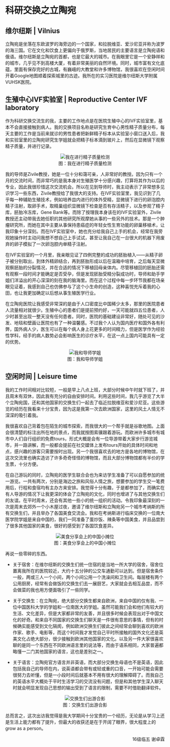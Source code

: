 # 科研交换之立陶宛

## 维尔纽斯 | Vilnius

立陶宛是坐落在东欧波罗的海旁边的一个国家，和拉脱维亚、爱沙尼亚并称为波罗的海三国。它在文化和饮食上更偏向于俄罗斯，当地居民的主要语言是立陶宛语和俄语。维尔纽斯是立陶宛的首都，也是它最大的城市。在我眼里它是一个安静祥和的城市，几乎见不到高楼大厦，有着非常美丽的自然环境。同时，城市富有文化底蕴，里面有保存完好的古城，有巍峨的大教堂和许多博物馆，我很喜欢在空闲时间开着Google地图顺着探索城里的古迹。我所在的实习医院是维尔纽斯大学附属VUHSK医院。

## 生殖中心IVF实验室 | Reproductive Center IVF laboratory

作为科研交换交流生的我，主要的工作地点是在医院生殖中心的IVF实验室里，基本不会直接接触到病人。我的交换项目名称是研究生育中心男性精子质量分布，每天主要的工作是当前来就诊的男性患者把新鲜精子标本从实验室小窗口送入后，我和实验室里的立陶宛研究生学姐就会把精子标本滴到玻片上，然后在显微镜下观察精子质量，并进行记录。

<p align="center">
<img src="https://gitee.com/zcx980605/Survive_XYSM_dev/raw/master/Image/Ch8_2-4_1.jpeg" alt="我在进行精子质量检测">
<br/>图：我在进行精子质量检测
</p>

我的导师是Zivile教授，她是一位十分和蔼可亲，人非常好的教授。因为只有一个月的交流时间，而非常巧的是我本身对生殖医学十分感兴趣，打算将其作为以后的专业，因此我很珍惜这次交流机会。所以在见到导师时，我主动表示了非常想多见识学习一些东西，Zivile教授给了我很大的支持。在IVF实验室里，我见识到了几乎每一种辅助生殖技术，例如培养皿内进行的体外受精，显微镜下进行的卵泡腔内精子注射，取卵手术，取精巢组织显微镜下检查是否有存活精子，以及参观了精子库，胚胎冷冻库，Gene Bank等。而除了按理我本身该在的IVF实验室外，Zivile教授还主动带我去她任职的其他研究所观摩她从事的一些另外的技术。那是一个肿瘤研究所，而她在其中主要从事保持患癌症的年轻女性生育功能的卵巢移植术，让我印象十分深刻。而在IVF实验室中，她也充分给我自己上手的机会，经常在我旁观她操作时主动问我想不想自己上手试试，甚至让我自己在一台很大的机器下用废弃的卵子模拟了一次卵泡腔内单精子注射。

在IVF实验室的一个月里，我亲眼见证了四例完整的成功的胚胎植入——从精子卵子被分别取出，到体外精卵结合，再到胚胎形成以后在温箱中培育，之后每天显微观察胚胎的分裂情况，并在合适的情况下移植回母亲体内。尽管移植回的胚胎还需有观察一段时间才能确定是否受孕，但是发现胚胎受精分裂成功时，导师和助手学姐们洋溢出的开心深深的刻在我的脑海里。而在这个过程中每一步环节我都在场亲眼见证着，我感到自己也仿佛参与了这个小生命的创造，这种喜悦充斥着我的心田，也让我更加确定以后想从事生殖医学行业。

在立陶宛医院让我感受非常深的是由于人口密度比中国稀少太多，那里的医院患者人流量相对就很少。生殖中心的患者们是提前预约好，一天可能就四五位患者，人少时甚至出现一整天没有任何患者。同时，医院的基础建设非常好，随处可见的沙发、地毯和壁画让医院也有了一种温馨感。不过我个人认为国内医疗和国外各有利弊，国外病人少，医生可以在每个病人身上花更多的时间精力，但是医学作为经验性学科，经手的病人数势必会影响医生的诊疗水平，在这一点上国内可能具有一定的优势。

<p align="center">
<img src="https://gitee.com/zcx980605/Survive_XYSM_dev/raw/master/Image/Ch8_2-4_2.jpeg" alt="我和导师学姐">
<br/>图：我和导师学姐
</p>

## 空闲时间 | Leisure time

我的工作时间相对比较短，一般是早上八点上班，大部分时候中午时就下班了，并且周末有双休，因此我有充分的自由安排时间。利用这些时间，我几乎游览了大半个立陶宛国，还和其他国家的交换生们一起去了临近拉脱维亚和爱沙尼亚。这些游览的经历在我看来十分宝贵，因为这是我第一次去欧洲国家，这里的风土人情无不深深的吸引着我。

我很喜欢自己背着包在陌生的城市探索，而我很大的一个帮手就是谷歌地图。上面会很清楚的标注出所在地的景点，而我就按图索骥跟着游玩。而欧洲许多城市有城市中人们自行组织的免费tours，形式大概是会有一位导游带着大家步行游览城市，并一路讲解，而一般都会提前在社交媒体上发布tours开始的具体时间和地点，感兴趣的游客只需要按时出现。另一个我很喜欢去的地方是各地的博物馆，在这次交流里也确实造访了许多奇奇怪怪的博物馆，而且大部分博物馆都有半价的学生票，十分方便。

在自己游玩的同时，立陶宛的医学生联合会也为来访学生准备了可以自愿参加的统一游览。一共有两次，分别是海边之旅和风俗人情之旅，想要参加的学生交一笔费用后，行程和食宿均有主办方来安排。我觉得十分有趣，于是都参加了，而确实在有人导游的情况下让我更深的体会了立陶宛的文化，同时也增进了与其他交换生们的友谊。在平时周末，还会有其他一些小的统一组织的活动。令我印象最深刻的一次是周末去郊外一个小木屋过夜，邀请了维尔纽斯和立陶宛另一个城市考纳斯的所有交换生们，并且举办了各国美食交流会。我和在考纳斯进行临床交换的一位南大医学院学姐是来自中国的，我们一同准备了蛋炒饭、辣条等中国美食，并且品尝到了很多其他国家的美食，很好的感受到了各国饮食差异。

<p align="center">
<img src="https://gitee.com/zcx980605/Survive_XYSM_dev/raw/master/Image/Ch8_2-4_3.jpeg" alt="美食分享会上的中国小摊位">
<br/>图：美食分享会上的中国小摊位
</p>

再说一些零碎的东西。

+ 关于宿舍：在维尔纽斯的交换生们统一住宿的是当地一所大学的宿舍，宿舍位置离我所在的医院较近，大约十五分钟的公交车通勤可以达到。但是宿舍条件一般，两或三人一个小间，两个小间公用一个洗澡间和卫生间。每层楼有两个公用厨房，经常有会做饭的交换生们去一展厨艺，大家就会去相互品尝，而不会做菜的我也用方便面吸引了一些同学。

+ 关于交换生：在立陶宛，绝大部分交换生都来自欧洲，来自中国的仅有我、一位中国医科大学的学姐和一位南医大的学姐。虽然可能我们会和他们有较大的生活、文化差异，但是大家都非常的友善，并且很多时候会表现出对于中国文化的好奇。和来自不同国家的交换生们聊天是一件很有意思的事情，但有的时候确实能感受到文化隔阂，例如欧洲交换生们彼此之间经常会聊到喜欢的欧洲作家、歌手、电影等，而这个时间我才发觉自己平时所接触的国外文化还是英美文化占绝大部分，很少接触到欧洲其他国家的文化。以及另一件大家很喜欢聊的是同一个东西在不同欧洲语言里的说法等，而由于语系相同，大家普遍都略懂一二门其他国家的语言，这也是差别之一。

+ 关于语言：立陶宛官方语言并非英语，而大部分交换生母语也不是英语，因此包括我自己的导师在内，说英语都会带有或轻或重的口音，一开始可能会需要很努力去听懂，但是一小段时间后就基本不用有很大的理解障碍了。而我自己的英语水平大概处于平时生活学习的交流没有问题，但是和其他学生深入聊天时就会明显发现自己思想的输出受到了语言的限制，需要不时借助翻译软件。

<p align="center">
<img src="https://gitee.com/zcx980605/Survive_XYSM_dev/raw/master/Image/Ch8_2-4_4.jpeg" alt="交换生们出游合影">
<br/>图：交换生们出游合影
</p>

总而言之，这次出访我觉得是我大学期间十分宝贵的一个经历，无论是从学习上还是生活上能力都有了提升，但最大的收获还是在于开阔了眼界，很大程度上的grow as a person。

<p align="right">16级临五 谢卓霖</p>